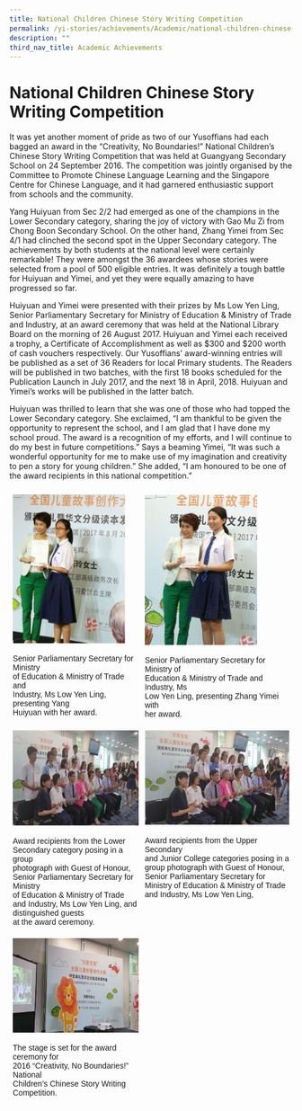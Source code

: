 ```yaml
---
title: National Children Chinese Story Writing Competition
permalink: /yi-stories/achievements/Academic/national-children-chinese-story-writing-competition/
description: ""
third_nav_title: Academic Achievements
---
```

# **National Children Chinese Story Writing Competition**

It was yet another moment of pride as two of our Yusoffians had each bagged an award in the “Creativity, No Boundaries!” National Children’s Chinese Story Writing Competition that was held at Guangyang Secondary School on 24 September 2016. The competition was jointly organised by the Committee to Promote Chinese Language Learning and the Singapore Centre for Chinese Language, and it had garnered enthusiastic support from schools and the community.

Yang Huiyuan from Sec 2/2 had emerged as one of the champions in the Lower Secondary category, sharing the joy of victory with Gao Mu Zi from Chong Boon Secondary School. On the other hand, Zhang Yimei from Sec 4/1 had clinched the second spot in the Upper Secondary category. The achievements by both students at the national level were certainly remarkable! They were amongst the 36 awardees whose stories were selected from a pool of 500 eligible entries. It was definitely a tough battle for Huiyuan and Yimei, and yet they were equally amazing to have progressed so far.

  

Huiyuan and Yimei were presented with their prizes by Ms Low Yen Ling, Senior Parliamentary Secretary for Ministry of Education &amp; Ministry of Trade and Industry, at an award ceremony that was held at the National Library Board on the morning of 26 August 2017. Huiyuan and Yimei each received a trophy, a Certificate of Accomplishment as well as $300 and $200 worth of cash vouchers respectively. Our Yusoffians’ award-winning entries will be published as a set of 36 Readers for local Primary students. The Readers will be published in two batches, with the first 18 books scheduled for the Publication Launch in July 2017, and the next 18 in April, 2018. Huiyuan and Yimei’s works will be published in the latter batch.

Huiyuan was thrilled to learn that she was one of those who had topped the Lower Secondary category. She exclaimed, “I am thankful to be given the opportunity to represent the school, and I am glad that I have done my school proud. The award is a recognition of my efforts, and I will continue to do my best in future competitions.” Says a beaming Yimei, “It was such a wonderful opportunity for me to make use of my imagination and creativity to pen a story for young children.” She added, “I am honoured to be one of the award recipients in this national competition.”


<table class="tg" style="border-collapse:collapse;border-spacing:0"><thead><tr><th style="border-color:#ffffff;border-style:solid;border-width:1px;font-family:Arial, sans-serif;font-size:14px;font-weight:normal;overflow:hidden;padding:10px 5px;text-align:left;vertical-align:top;word-break:normal"><img height="265" width="200" alt="pic1.jpg" src="/images/pic1%20(2).jpg"><br><br>Senior Parliamentary Secretary for Ministry<br>of Education &amp; Ministry of Trade and <br>Industry, Ms Low Yen Ling, presenting Yang <br>Huiyuan with her award.<br></th><th style="border-color:#ffffff;border-style:solid;border-width:1px;font-family:Arial, sans-serif;font-size:14px;font-weight:normal;overflow:hidden;padding:10px 5px;text-align:left;vertical-align:top;word-break:normal"><img height="268" width="200" alt="pic2.jpg" src="/images/pic2%20(2).jpg"><br><br>Senior Parliamentary Secretary for Ministry of <br>Education &amp; Ministry of Trade and Industry, Ms <br>Low Yen Ling, presenting Zhang Yimei with <br>her award.</th></tr></thead><tbody><tr><td style="border-color:#ffffff;border-style:solid;border-width:1px;font-family:Arial, sans-serif;font-size:14px;overflow:hidden;padding:10px 5px;text-align:left;vertical-align:top;word-break:normal"><img height="170" width="300" alt="pic3.jpg" src="/images/pic3%20(1).jpg"><br><br>Award recipients from the Lower<br>Secondary category posing in a group <br>photograph with Guest of Honour, Senior Parliamentary Secretary for Ministry <br>of Education &amp; Ministry of Trade and Industry, Ms Low Yen Ling, and distinguished guests <br>at the award ceremony.</td><td style="border-color:#ffffff;border-style:solid;border-width:1px;font-family:Arial, sans-serif;font-size:14px;overflow:hidden;padding:10px 5px;text-align:left;vertical-align:top;word-break:normal"><img height="169" width="265" alt="pic4.jpg" src="/images/pic4.jpg"><br><br>Award recipients from the Upper Secondary <br>and Junior College categories posing in a <br>group photograph with Guest of Honour, <br>Senior Parliamentary Secretary for Ministry of Education &amp; Ministry of Trade and Industry, Ms Low Yen Ling,</td></tr><tr><td style="border-color:#ffffff;border-style:solid;border-width:1px;font-family:Arial, sans-serif;font-size:14px;overflow:hidden;padding:10px 5px;text-align:left;vertical-align:top;word-break:normal"><img height="168" width="300" alt="pic5.jpg" src="/images/pic5.jpg"><br><br>The stage is set for the award ceremony for <br>2016 “Creativity, No Boundaries!” National <br>Children’s Chinese Story Writing Competition.</td><td style="border-color:#ffffff;border-style:solid;border-width:1px;font-family:Arial, sans-serif;font-size:14px;overflow:hidden;padding:10px 5px;text-align:left;vertical-align:top;word-break:normal"></td></tr></tbody></table>